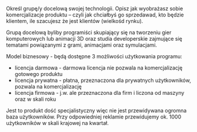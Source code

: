 Określ grupę/y docelową swojej technologii. Opisz jak wyobrażasz sobie komercjalizacje
produktu – czyli jak chciałbyś go sprzedawad, kto będzie klientem, ile szacujesz że jest klientów
(wielkośd rynku).

Grupą docelową byliby programiści skupiający się na tworzeniu gier komputerowych lub animacji 3D oraz studia developerskie zajmujące się tematami powiązanymi z grami, animacjami oraz symulacjami.

Model biznesowy - będą dostępne 3 możliwości użytkowania programu:
- licencja darmowa - darmowa licencja nie pozwala na komercjalizację gotowego produktu
- licencja prywatna - płatna, przeznaczona dla prywatnych użytkowników, pozwala na komercjalizację
- licencja firmowa - j.w. ale przeznaczona dla firm i liczona od maszyny oraz w skali roku

Jest to produkt dość specjalistyczny więc nie jest przewidywana ogromna baza użytkowników. Przy odpowiedniej reklamie przewidujemy ok. 1000 użytkowników w skali krajowej na kwartał.
